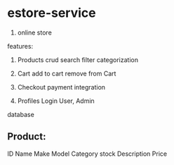 # estore-service

1. online store

features:

1. Products
  crud
  search
  filter
  categorization

2. Cart
  add to cart
  remove from Cart

3. Checkout
  payment integration

4. Profiles
  Login
  User, Admin


database

Product:
---------------

ID
Name
Make
Model
Category
stock
Description
Price

